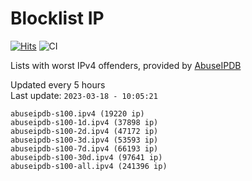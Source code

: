 # Blocklist IP

[![Hits](https://hits.seeyoufarm.com/api/count/incr/badge.svg?url=https%3A%2F%2Fgithub.com%2Fborestad%2Fblocklist-ip%2F&count_bg=%2379C83D&title_bg=%23555555&icon=&icon_color=%23E7E7E7&title=hits&edge_flat=false)](https://hits.seeyoufarm.com)  ![CI](https://img.shields.io/github/workflow/status/borestad/blocklist-ip/CI?style=flat-square)

Lists with worst IPv4 offenders, provided by [AbuseIPDB](https://www.abuseipdb.com/)

<!-- FOOTER-PLACEHOLDER -->
Updated every 5 hours<br>
Last update: `2023-03-18 - 10:05:21`
```
abuseipdb-s100.ipv4 (19220 ip)
abuseipdb-s100-1d.ipv4 (37898 ip)
abuseipdb-s100-2d.ipv4 (47172 ip)
abuseipdb-s100-3d.ipv4 (53593 ip)
abuseipdb-s100-7d.ipv4 (66193 ip)
abuseipdb-s100-30d.ipv4 (97641 ip)
abuseipdb-s100-all.ipv4 (241396 ip)
```
